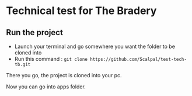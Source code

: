 # Technical test for The Bradery

## Run the project

- Launch your terminal and go somewhere you want the folder to be cloned into
- Run this command : `git clone https://github.com/Scalpal/test-tech-tb.git`

There you go, the project is cloned into your pc.

Now you can go into apps folder.
